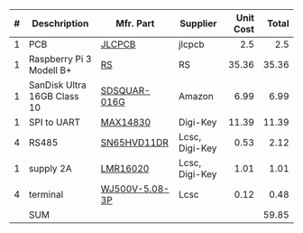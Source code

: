 
| #   | Deschription                                             | Mfr. Part        | Supplier       | Unit Cost | Total |
| :-: | -------------------------------------------------------- | ---------------- | -------------- | --------: | ----: |
| 1   | PCB         | [JLCPCB](https://jlcpcb.com/quote) | jlcpcb | 2.5     | 2.5 |
| 1   | Raspberry Pi 3 Modell B+       | [RS](https://at.rs-online.com/web/p/entwicklungskits-prozessor-mikrocontroller/1373331?src=raspberrypi) | RS | 35.36    | 35.36 |
| 1   | SanDisk Ultra 16GB Class 10   | [SDSQUAR-016G](https://www.amazon.de/SanDisk-Ultra-microSDHC-Speicherkarte-Adapter/dp/B073S9SFK2/) | Amazon | 6.99  | 6.99 |
| 1   | SPI to UART    | [MAX14830](https://octopart.com/search?q=MAX14830) | Digi-Key | 11.39     | 11.39 |
| 4   | RS485         | [SN65HVD11DR](https://octopart.com/search?q=SN65HVD11DR) | Lcsc, Digi-Key | 0.53     | 2.12 |
| 1   | supply 2A        | [LMR16020](https://octopart.com/search?q=LMR16020) | Lcsc, Digi-Key | 1.01     | 1.01 |
| 4   | terminal         | [WJ500V-5.08-3P](https://octopart.com/search?q=WJ500V-5.08-3P) | Lcsc | 0.12     | 0.48 |
|    | SUM        | | |      | 59.85 |
